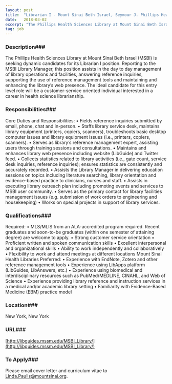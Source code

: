 ```yaml
---
layout: post
title:  "Librarian I - Mount Sinai Beth Israel, Seymour J. Phillips Health Sciences Library"
date:   2018-03-02
excerpt: "The Phillips Health Sciences Library at Mount Sinai Beth Israel (MSBI) is seeking dynamic candidates for its Librarian I position. Reporting to the MSBI Library Manager, this position assists in the day to day management of library operations and facilities, answering reference inquiries, supporting the use of reference management tools..."
tag: job
---
```


### Description###

The Phillips Health Sciences Library at Mount Sinai Beth Israel (MSBI) is seeking dynamic candidates for its Librarian I position.  Reporting to the MSBI Library Manager, this position assists in the day to day management of library operations and facilities, answering reference inquiries, supporting the use of reference management tools and maintaining and enhancing the library’s web presence. The ideal candidate for this entry level role will be a customer-service oriented individual interested in a career in health science librarianship.


### Responsibilities###

Core Duties and Responsibilities:
•	Fields reference inquiries submitted by email, phone, chat and in-person.
•	Staffs library service desk, maintains library equipment (printers, copiers, scanners), troubleshoots basic desktop computer issues and library equipment issues (i.e., printers, copiers, scanners). 
•	Serves as library’s reference management expert, assisting users through training sessions and consultations.
•	Maintains and enhances library web presence including website (LibGuide) and Twitter feed.
•	Collects statistics related to library activities (i.e., gate count, service desk inquiries, reference inquiries); ensures statistics are consistently and accurately recorded.
•	Assists the Library Manager in delivering education sessions on topics including literature searching, library orientation and evidence-based practice to clinicians, nurses and staff.
•	Assists in executing library outreach plan including promoting events and services to MSBI user community.
•	Serves as the primary contact for library facilities management issues (e.g. submission of work orders to engineering and housekeeping)
•	Works on special projects in support of library services.


### Qualifications###

Required:
•	MLS/MLIS from an ALA-accredited program required.  Recent graduates and soon-to-be graduates (within one semester of attaining degree) are welcome to apply.
•	Strong customer service orientation
•	Proficient written and spoken communication skills
•	Excellent interpersonal and organizational skills
•	Ability to work independently and collaboratively
•	Flexibility to work and attend meetings at different locations Mount Sinai Health Libraries
Preferred:
•	Experience with EndNote, Zotero and other reference management tools
•	Experience using LibApps platform (LibGuides, LibAnswers, etc.)
•	Experience using biomedical and interdisciplinary resources such as PubMed/MEDLINE, CINAHL, and Web of Science
•	Experience providing library reference and instruction services in a medical and/or academic library setting
•	Familiarity with Evidence-Based Medicine (EBM) practice model




### Location###

New York, New York


### URL###

[http://libguides.mssm.edu/MSBI_Library/](http://libguides.mssm.edu/MSBI_Library/)

### To Apply###

Please email cover letter and curriculum vitae to Linda.Paulls@mountsinai.org.





